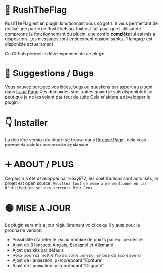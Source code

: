 # 🚩 RushTheFlag

RushTheFlag est un plugin fonctionnant sous spigot ``1.8`` vous permettant de réalisé une partie de RushTheFlag
Tout est fait pour que l'utilisateur comprenne le fonctionnement du plugin, une config **complète** lui est mis a disposition.
Les messages sont entièrement customisables, 1 langage est disponible actuellement

Ce GitHub permet le développement de ce plugin.

# 🦜 Suggestions / Bugs

Vous pouvez partagez vos idées, bugs ou questions par apport au plugin dans [Issue Page](https://github.com/Haxy972/RushTheFlag/issues)
Ces demandes sont traités quand je suis disponible il se peut que je ne les voient pas tout de suite
Cela m'aidera a développer le plugin.

# 👇 Installer

La dernière version du plugin se trouve dans [Release Page](https://github.com/Haxy972/RushTheFlag/releases) , cela vous permet de voir les nouveautés également.

# ➕ ABOUT / PLUS

Ce plugin a été développer par Haxy972, les contributions sont autorisés, le projet est open source.
``Veuillez tout de même a me mentionné en cas d'utilisation sur des serveurs Mini-Jeux ``

# 🟢 MISE A JOUR

Le plugin sera mis a jour régiulièrement voici ce qu'il y aura pour la prochaine version:

  - Possibilité d'arrêter le jeu au nombre de points par équipe désiré
  - Ajout de 3 langues: Anglais, Espagnol et Allemand
  - Ajout des kits par défauts
  - Vous pourrez mettre l'ip de votre serveur en bas du scoreboard
  - Ajout de l'animation ip-scoreboard "Ecriture"
  - Ajout de l'animation ip-scoreboard "Clignote"
